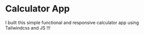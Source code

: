 # Calculator App

I built this simple functional and responsive calculator app using Tailwindcss and JS !!!
